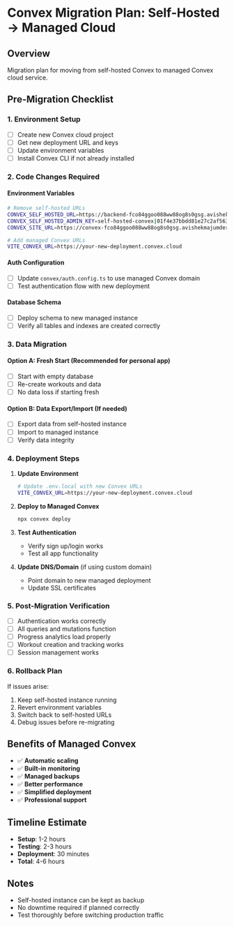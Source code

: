 # Convex Migration Plan: Self-Hosted → Managed Cloud

## Overview

Migration plan for moving from self-hosted Convex to managed Convex cloud service.

## Pre-Migration Checklist

### 1. Environment Setup

- [ ] Create new Convex cloud project
- [ ] Get new deployment URL and keys
- [ ] Update environment variables
- [ ] Install Convex CLI if not already installed

### 2. Code Changes Required

#### Environment Variables

```bash
# Remove self-hosted URLs
CONVEX_SELF_HOSTED_URL=https://backend-fco84ggoo088ww88og8s0gsg.avishekmajumder.com
CONVEX_SELF_HOSTED_ADMIN_KEY=self-hosted-convex|01f4e37bbdd81e27c2af5634919d7ce93670a8dfe7655ef66f1c0372a434885e3a8bb5c7b7598a8bc5ad5e44787ab167de
CONVEX_SITE_URL=https://convex-fco84ggoo088ww88og8s0gsg.avishekmajumder.com

# Add managed Convex URLs
VITE_CONVEX_URL=https://your-new-deployment.convex.cloud
```

#### Auth Configuration

- [ ] Update `convex/auth.config.ts` to use managed Convex domain
- [ ] Test authentication flow with new deployment

#### Database Schema

- [ ] Deploy schema to new managed instance
- [ ] Verify all tables and indexes are created correctly

### 3. Data Migration

#### Option A: Fresh Start (Recommended for personal app)

- [ ] Start with empty database
- [ ] Re-create workouts and data
- [ ] No data loss if starting fresh

#### Option B: Data Export/Import (If needed)

- [ ] Export data from self-hosted instance
- [ ] Import to managed instance
- [ ] Verify data integrity

### 4. Deployment Steps

1. **Update Environment**

    ```bash
    # Update .env.local with new Convex URLs
    VITE_CONVEX_URL=https://your-new-deployment.convex.cloud
    ```

2. **Deploy to Managed Convex**

    ```bash
    npx convex deploy
    ```

3. **Test Authentication**

    - Verify sign up/login works
    - Test all app functionality

4. **Update DNS/Domain** (if using custom domain)
    - Point domain to new managed deployment
    - Update SSL certificates

### 5. Post-Migration Verification

- [ ] Authentication works correctly
- [ ] All queries and mutations function
- [ ] Progress analytics load properly
- [ ] Workout creation and tracking works
- [ ] Session management works

### 6. Rollback Plan

If issues arise:

1. Keep self-hosted instance running
2. Revert environment variables
3. Switch back to self-hosted URLs
4. Debug issues before re-migrating

## Benefits of Managed Convex

- ✅ **Automatic scaling**
- ✅ **Built-in monitoring**
- ✅ **Managed backups**
- ✅ **Better performance**
- ✅ **Simplified deployment**
- ✅ **Professional support**

## Timeline Estimate

- **Setup**: 1-2 hours
- **Testing**: 2-3 hours
- **Deployment**: 30 minutes
- **Total**: 4-6 hours

## Notes

- Self-hosted instance can be kept as backup
- No downtime required if planned correctly
- Test thoroughly before switching production traffic
